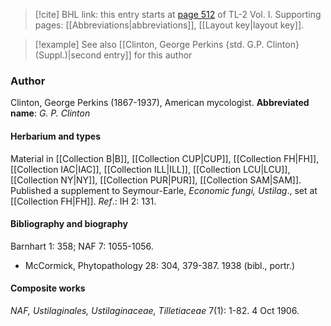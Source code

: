 > [!cite] BHL link: this entry starts at [page 512](https://www.biodiversitylibrary.org/page/33120643) of TL-2 Vol. I.
> Supporting pages: [[Abbreviations|abbreviations]], [[Layout key|layout key]].

> [!example] See also [[Clinton, George Perkins {std. G.P. Clinton} (Suppl.)|second entry]] for this author

### Author

Clinton, George Perkins (1867-1937), American mycologist. 
**Abbreviated name**: *G. P. Clinton*

#### Herbarium and types

Material in [[Collection B|B]], [[Collection CUP|CUP]], [[Collection FH|FH]], [[Collection IAC|IAC]], [[Collection ILL|ILL]], [[Collection LCU|LCU]], [[Collection NY|NY]], [[Collection PUR|PUR]], [[Collection SAM|SAM]]. Published a supplement to Seymour-Earle, *Economic fungi, Ustilag*., set at [[Collection FH|FH]].
*Ref*.: IH 2: 131.

#### Bibliography and biography

Barnhart 1: 358; NAF 7: 1055-1056.
- McCormick, Phytopathology 28: 304, 379-387. 1938 (bibl., portr.)

#### Composite works

*NAF, Ustilaginales, Ustilaginaceae, Tilletiaceae* 7(1): 1-82. 4 Oct 1906.

